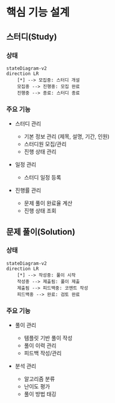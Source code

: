 # 핵심 기능 설계

## 스터디(Study)

### 상태

```mermaid
stateDiagram-v2
direction LR
    [*] --> 모집중: 스터디 개설
    모집중 --> 진행중: 모집 완료
    진행중 --> 종료: 스터디 종료
```

### 주요 기능

- 스터디 관리
  - 기본 정보 관리 (제목, 설명, 기간, 인원)
  - 스터디원 모집/관리
  - 진행 상태 관리

- 일정 관리
  - 스터디 일정 등록

- 진행률 관리
  - 문제 풀이 완료율 계산
  - 진행 상태 조회

## 문제 풀이(Solution)

### 상태

```mermaid
stateDiagram-v2
direction LR
    [*] --> 작성중: 풀이 시작
    작성중 --> 제출됨: 풀이 제출
    제출됨 --> 피드백중: 코멘트 작성
    피드백중 --> 완료: 검토 완료
```

### 주요 기능

- 풀이 관리
  - 템플릿 기반 풀이 작성
  - 풀이 이력 관리
  - 피드백 작성/관리

- 분석 관리
  - 알고리즘 분류
  - 난이도 평가
  - 풀이 방법 태깅
